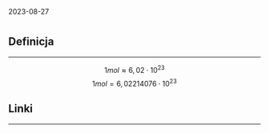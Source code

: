 2023-08-27
#
## Definicja
---
$$
1mol \approx 6,02 \cdot 10^{23}
$$
$$
1mol =  6,02214076\cdot10^{23}
$$
## Linki
---